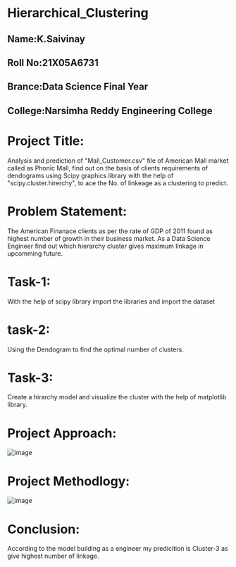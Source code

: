 # Hierarchical_Clustering
## Name:K.Saivinay
## Roll No:21X05A6731
## Brance:Data Science Final Year
## College:Narsimha Reddy Engineering College
# Project Title:
Analysis and prediction of "Mall_Customer.csv" file of American Mall market called as Phonic Mall, find out on the basis of clients requirements of dendograms using Scipy graphics library with the help of "scipy.cluster.hirerchy", to ace the No. of linkeage as a clustering to predict.
# Problem Statement:
The American Finanace clients as per the rate of GDP of 2011 found as highest number of growth in their business market.
As a Data Science Engineer find out which hierarchy cluster gives maximum linkage in upcomming future.
# Task-1:
With the help of scipy library import the libraries and import the dataset
# task-2:
Using the Dendogram to find the optimal number of clusters.
# Task-3:
Create a hirarchy model and visualize the cluster with the help of matplotlib library.
# Project Approach:
![image](https://github.com/Saivinay517/Hierarchical_Clustering/assets/116196075/010ad4c4-0309-4c06-b63f-0ab275c76567)
# Project Methodlogy:
![image](https://github.com/Saivinay517/Hierarchical_Clustering/assets/116196075/7ba19062-4246-4246-9ff5-ea6e3e43bdfd)
# Conclusion:
According to the model building as a engineer my predicition is Cluster-3 as give highest number of linkage.
